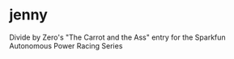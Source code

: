 # jenny
Divide by Zero's "The Carrot and the Ass" entry for the Sparkfun Autonomous Power Racing Series

